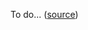 To do... ([source](https://github.com/iamgio/quarkdown/blob/main/stdlib/src/main/kotlin/eu/iamgio/quarkdown/stdlib/String.kt))